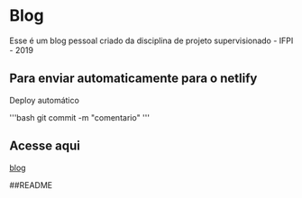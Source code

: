 # Blog

Esse é um blog pessoal criado da disciplina de projeto
supervisionado - IFPI - 2019

## Para enviar automaticamente para o netlify

Deploy automático

'''bash
git commit -m "comentario"
'''

## Acesse aqui
[blog](https://etevaldo.netlify.com)

##README